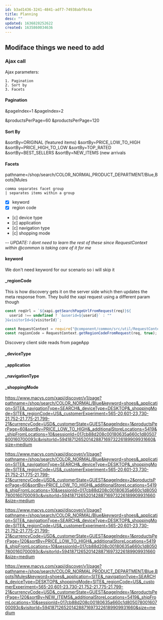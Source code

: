 ```yaml
---
id: b3ad1436-3241-4841-adf7-74938abf9c4a
title: Planning
desc: ""
updated: 1636828252622
created: 1635860034636
---
```


## Modiface things we need to add

### Ajax call

Ajax parameters:

    1. Pagination
    2. Sort by
    3. Facets

#### Pagination

&pageIndex=1
&pageIndex=2

&productsPerPage=60
&productsPerPage=120

#### Sort By

&sortBy=ORIGINAL (featured items)
&sortBy=PRICE_LOW_TO_HIGH
&sortBy=PRICE_HIGH_TO_LOW
&sortBy=TOP_RATED
&sortBy=BEST_SELLERS
&sortBy=NEW_ITEMS (new arrivals

#### Facets

pathname=/shop/search/COLOR_NORMAL,PRODUCT_DEPARTMENT/Blue,Boots|Mules

    comma separates facet group
    | separates items within a group

- [x] keyword
- [x] region code
- [c] device type
- [c] application
- [c] navigation type
- [c] shopping mode

-- _UPDATE: I dont need to learn the rest of these since RequestContext within @common is taking care of it for me_

#### keyword

We don't need keyword for our scenario so i will skip it

#### \_regionCode

This is how discovery gets it on the server side which then updates the meta response from. They build the xapi request using a different param though

```javascript
const reqUrl = `${xapi.getSearchPageUrlFromRequest(req)}${
  userid !== undefined ? `&userid=${userid}` : ""
}&visitorId=${visitorId}`;
```

```javascript
const RequestContext = require("@component/common/src/util/RequestContext");
const regionCode = RequestContext.getRegionCodeFromRequest(req, true);
```

Discovery client side reads from pageApp

#### \_deviceType

#### \_application

#### \_navigationType

#### \_shoppingMode

https://www.macys.com/xapi/discover/v1/page?pathname=/shop/search/COLOR_NORMAL/Blue&keyword=shoes&_application=SITE&_navigationType=SEARCH&_deviceType=DESKTOP&_shoppingMode=SITE&_regionCode=US&_customerExperiment=565-20,601-23,730-21,752-21,775-21,799-21&currencyCode=USD&_customerState=GUEST&pageIndex=1&productsPerPage=60&sortBy=PRICE_LOW_TO_HIGH&_additionalStoreLocations=5419&_shipFromLocations=10&sessionId=017cb88d208c00180635a660c1d80507800160700093c&visitorId=59418712652014288716973226189909931660&size=medium

https://www.macys.com/xapi/discover/v1/page?pathname=/shop/search/COLOR_NORMAL/Blue&keyword=shoes&_application=SITE&_navigationType=SEARCH&_deviceType=DESKTOP&_shoppingMode=SITE&_regionCode=US&_customerExperiment=565-20,601-23,730-21,752-21,775-21,799-21&currencyCode=USD&_customerState=GUEST&pageIndex=2&productsPerPage=60&sortBy=PRICE_LOW_TO_HIGH&_additionalStoreLocations=5419&_shipFromLocations=10&sessionId=017cb88d208c00180635a660c1d80507800160700093c&visitorId=59418712652014288716973226189909931660&size=medium

https://www.macys.com/xapi/discover/v1/page?pathname=/shop/search/COLOR_NORMAL/Blue&keyword=shoes&_application=SITE&_navigationType=SEARCH&_deviceType=DESKTOP&_shoppingMode=SITE&_regionCode=US&_customerExperiment=565-20,601-23,730-21,752-21,775-21,799-21&currencyCode=USD&_customerState=GUEST&pageIndex=1&productsPerPage=120&sortBy=PRICE_LOW_TO_HIGH&_additionalStoreLocations=5419&_shipFromLocations=10&sessionId=017cb88d208c00180635a660c1d80507800160700093c&visitorId=59418712652014288716973226189909931660&size=medium

https://www.macys.com/xapi/discover/v1/page?pathname=/shop/search/COLOR_NORMAL,PRODUCT_DEPARTMENT/Blue,Boots|Mules&keyword=shoes&_application=SITE&_navigationType=SEARCH&_deviceType=DESKTOP&_shoppingMode=SITE&_regionCode=US&_customerExperiment=565-20,601-23,730-21,752-21,775-21,799-21&currencyCode=USD&_customerState=GUEST&pageIndex=1&productsPerPage=120&sortBy=NEW_ITEMS&_additionalStoreLocations=5419&_shipFromLocations=10&sessionId=017cb88d208c00180635a660c1d80507800160700093c&visitorId=59418712652014288716973226189909931660&size=medium

